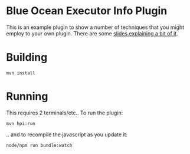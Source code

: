 # Blue Ocean Executor Info Plugin

This is an example plugin to show a number of techniques that you might employ
to your own plugin. There are some
[slides explaining a bit of it](https://docs.google.com/presentation/d/1oevsIcyXOTJ7oFTey0lcepcFhRPtymgVjtsENXwnIQA/edit?usp=sharing).

# Building

```
mvn install
```

# Running

This requires 2 terminals/etc.. To run the plugin:

```
mvn hpi:run
```

.. and to recompile the javascript as you update it:

```
node/npm run bundle:watch
```

